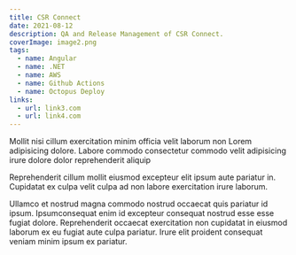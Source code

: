 ```yaml
---
title: CSR Connect
date: 2021-08-12
description: QA and Release Management of CSR Connect.
coverImage: image2.png
tags:
  - name: Angular
  - name: .NET
  - name: AWS
  - name: Github Actions
  - name: Octopus Deploy
links:
  - url: link3.com
  - url: link4.com
---
```


Mollit nisi cillum exercitation minim officia velit laborum non Lorem
adipisicing dolore. Labore commodo consectetur commodo velit adipisicing irure
dolore dolor reprehenderit aliquip

Reprehenderit cillum mollit eiusmod
excepteur elit ipsum aute pariatur in. Cupidatat ex culpa velit culpa ad non
labore exercitation irure laborum.

Ullamco et nostrud magna commodo nostrud occaecat quis pariatur id ipsum.
Ipsumconsequat enim id excepteur consequat nostrud esse esse fugiat dolore.
Reprehenderit occaecat exercitation non cupidatat in eiusmod laborum ex eu
fugiat aute culpa pariatur. Irure elit proident consequat veniam minim ipsum ex
pariatur.
